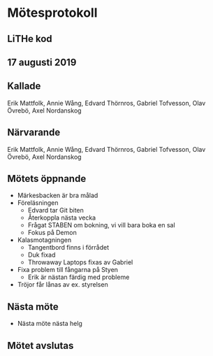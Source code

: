 # Mötesprotokoll

## LiTHe kod

## 17 augusti 2019

## Kallade
Erik Mattfolk, Annie Wång, Edvard Thörnros, Gabriel Tofvesson, Olav Övrebö, Axel Nordanskog

## Närvarande
Erik Mattfolk, Annie Wång, Edvard Thörnros, Gabriel Tofvesson, Olav Övrebö, Axel Nordanskog

## Mötets öppnande

- Märkesbacken är bra målad
- Föreläsningen
    - Edvard tar Git biten
    - Återkoppla nästa vecka
    - Frågat STABEN om bokning, vi vill bara boka en sal
    - Fokus på Demon
- Kalasmotagningen
    - Tangentbord finns i förrådet
    - Duk fixad
    - Throwaway Laptops fixas av Gabriel
- Fixa problem till fångarna på Styen
    - Erik är nästan färdig med probleme
- Tröjor får lånas av ex. styrelsen

## Nästa möte
- Nästa möte nästa helg

## Mötet avslutas
